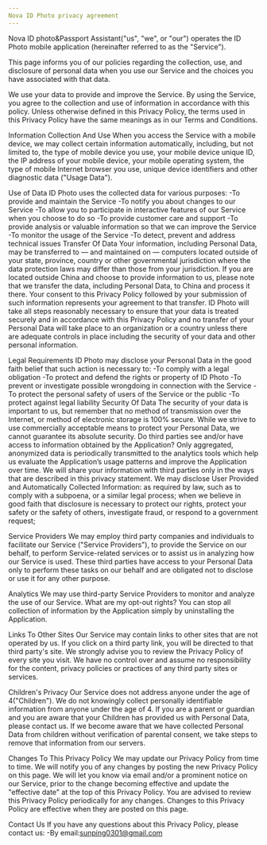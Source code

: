```yaml
---
Nova ID Photo privacy agreement
---
```

Nova ID photo&amp;Passport Assistant("us", "we", or "our") operates the ID Photo mobile application (hereinafter referred to as the "Service").

This page informs you of our policies regarding the collection, use, and disclosure of personal data when you use our Service and the choices you have associated with that data.

We use your data to provide and improve the Service. By using the Service, you agree to the collection and use of information in accordance with this policy. Unless otherwise defined in this Privacy Policy, the terms used in this Privacy Policy have the same meanings as in our Terms and Conditions.

Information Collection And Use
When you access the Service with a mobile device, we may collect certain information automatically, including, but not limited to, the type of mobile device you use, your mobile device unique ID, the IP address of your mobile device, your mobile operating system, the type of mobile Internet browser you use, unique device identifiers and other diagnostic data ("Usage Data").

Use of Data
ID Photo uses the collected data for various purposes:
-To provide and maintain the Service
-To notify you about changes to our Service
-To allow you to participate in interactive features of our Service when you choose to do so
-To provide customer care and support
-To provide analysis or valuable information so that we can improve the Service
-To monitor the usage of the Service
-To detect, prevent and address technical issues
Transfer Of Data
Your information, including Personal Data, may be transferred to — and maintained on — computers located outside of your state, province, country or other governmental jurisdiction where the data protection laws may differ than those from your jurisdiction.
If you are located outside China and choose to provide information to us, please note that we transfer the data, including Personal Data, to China and process it there.
Your consent to this Privacy Policy followed by your submission of such information represents your agreement to that transfer.
ID Photo will take all steps reasonably necessary to ensure that your data is treated securely and in accordance with this Privacy Policy and no transfer of your Personal Data will take place to an organization or a country unless there are adequate controls in place including the security of your data and other personal information.

Legal Requirements
ID Photo may disclose your Personal Data in the good faith belief that such action is necessary to:
-To comply with a legal obligation
-To protect and defend the rights or property of ID Photo
-To prevent or investigate possible wrongdoing in connection with the Service
-To protect the personal safety of users of the Service or the public
-To protect against legal liability
Security Of Data
The security of your data is important to us, but remember that no method of transmission over the Internet, or method of electronic storage is 100% secure. While we strive to use commercially acceptable means to protect your Personal Data, we cannot guarantee its absolute security.
Do third parties see and/or have access to information obtained by the Application?
Only aggregated, anonymized data is periodically transmitted to the analytics tools which help us evaluate the Application’s usage patterns and improve the Application over time. We will share your information with third parties only in the ways that are described in this privacy statement.
We may disclose User Provided and Automatically Collected Information:
as required by law, such as to comply with a subpoena, or a similar legal process;
when we believe in good faith that disclosure is necessary to protect our rights, protect your safety or the safety of others, investigate fraud, or respond to a government request;

Service Providers
We may employ third party companies and individuals to facilitate our Service ("Service Providers"), to provide the Service on our behalf, to perform Service-related services or to assist us in analyzing how our Service is used.
These third parties have access to your Personal Data only to perform these tasks on our behalf and are obligated not to disclose or use it for any other purpose.

Analytics
We may use third-party Service Providers to monitor and analyze the use of our Service.
What are my opt-out rights?
You can stop all collection of information by the Application simply by uninstalling the Application.

Links To Other Sites
Our Service may contain links to other sites that are not operated by us. If you click on a third party link, you will be directed to that third party's site. We strongly advise you to review the Privacy Policy of every site you visit.
We have no control over and assume no responsibility for the content, privacy policies or practices of any third party sites or services.

Children's Privacy
Our Service does not address anyone under the age of 4("Children").
We do not knowingly collect personally identifiable information from anyone under the age of 4. If you are a parent or guardian and you are aware that your Children has provided us with Personal Data, please contact us. If we become aware that we have collected Personal Data from children without verification of parental consent, we take steps to remove that information from our servers.

Changes To This Privacy Policy
We may update our Privacy Policy from time to time. We will notify you of any changes by posting the new Privacy Policy on this page.
We will let you know via email and/or a prominent notice on our Service, prior to the change becoming effective and update the "effective date" at the top of this Privacy Policy.
You are advised to review this Privacy Policy periodically for any changes. Changes to this Privacy Policy are effective when they are posted on this page.

Contact Us
If you have any questions about this Privacy Policy, please contact us:
-By email:sunping0301@gmail.com
